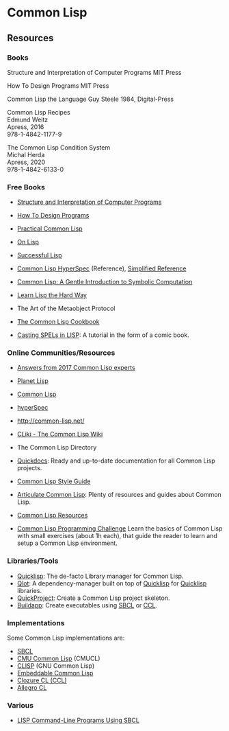 Common Lisp
===========

Resources
---------

### Books

Structure and Interpretation of Computer Programs
MIT Press

How To Design Programs
MIT Press

Common Lisp the Language
Guy Steele
1984, Digital-Press

Common Lisp Recipes  
Edmund Weitz  
Apress, 2016  
978-1-4842-1177-9

The Common Lisp Condition System  
Michal Herda  
Apress, 2020  
978-1-4842-6133-0


### Free Books

 - [Structure and Interpretation of Computer Programs][sicp]
 - [How To Design Programs][htdp]

 - [Practical Common Lisp][practical-clisp]
 - [On Lisp][on-lisp]
 - [Successful Lisp](http://www.psg.com/~dlamkins/sl/)
 - [Common Lisp HyperSpec][clisp-spec] (Reference), [Simplified Reference][clisp-sclr]
 - [Common Lisp: A Gentle Introduction to Symbolic Computation][clisp-gentle]
 - [Learn Lisp the Hard Way](http://learnlispthehardway.org/)
 - The Art of the Metaobject Protocol
 - [The Common Lisp Cookbook][cl-cookbook]
 - [Casting SPELs in LISP](http://www.lisperati.com/casting.html):
   A tutorial in the form of a comic book.

### Online Communities/Resources

 - [Answers from 2017 Common Lisp experts](https://blog.teknik.io/phoe/p/365)
 - [Planet Lisp](http://planet.lisp.org/)
 - [Common Lisp](http://lisp-lang.org/)
 - [hyperSpec](http://hyperspec.r-forge.r-project.org/)

 - <http://common-lisp.net/>
 - [CLiki - The Common Lisp Wiki](http://www.cliki.net/)
 - The Common Lisp Directory
 - [Quickdocs](http://quickdocs.org/):
   Ready and up-to-date documentation for all Common Lisp projects.
 - [Common Lisp Style Guide](https://lisp-lang.org/style-guide/)
 - [Articulate Common Lisp](http://articulate-lisp.com/):
   Plenty of resources and guides about Common Lisp.
 - [Common Lisp Resources](https://lisp-journey.gitlab.io/resources/)
 - [Common Lisp Programming Challenge](https://github.com/spxy/clpc)
   Learn the basics of Common Lisp with small exercises (about 1h each),
   that guide the reader to learn and setup a Common Lisp environment.


### Libraries/Tools

 - [Quicklisp][quicklisp]:
   The de-facto Library manager for Common Lisp.
 - [Qlot](http://quickdocs.org/qlot/):
   A dependency-manager built on top of [Quicklisp][quicklisp] for
   [Quicklisp][quicklisp] libraries.
 - [QuickProject](https://www.xach.com/lisp/quickproject/):
   Create a Common Lisp project skeleton.
 - [Buildapp](https://www.xach.com/lisp/buildapp/):
   Create executables using [SBCL][sbcl] or [CCL][ccl].


[quicklisp]:	https://www.quicklisp.org/

### Implementations

Some Common Lisp implementations are:

 - [SBCL][sbcl]
 - [CMU Common Lisp](https://www.cons.org/cmucl/) (CMUCL)
 - [CLISP](http://clisp.cons.org/) (GNU Common Lisp)
 - [Embeddable Common Lisp](https://common-lisp.net/project/ecl/)
 - [Clozure CL (CCL)][ccl]
 - [Allegro CL](http://www.franz.com/products/allegrocl/)


[sbcl]:	http://www.sbcl.org/
[ccl]:	http://www.clozure.com/clozurecl.html

### Various

 - [LISP Command-Line Programs Using SBCL][cmdline-post]

[cmdline-post]:	https://kyleisom.net/blog/2012/08/17/building-lisp-command-line-programs-using-sbcl/


[sicp]:		http://mitpress.mit.edu/sicp/
[htdp]:		http://htdp.org/

[practical-clisp]:	http://www.gigamonkeys.com/book/
[on-lisp]:		http://www.paulgraham.com/onlisp.html
[clisp-spec]:		http://www.lispworks.com/documentation/HyperSpec/Front/
[clisp-sclr]:		http://jtra.cz/stuff/lisp/sclr/
[clisp-gentle]:		http://www.cs.cmu.edu/~dst/LispBook/
[cl-cookbook]:		https://lispcookbook.github.io/cl-cookbook/
